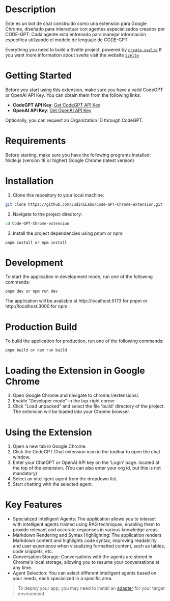 # Description

Este es un bot de chat construido como una extensión para Google Chrome, diseñado para interactuar con agentes especializados creados por CODE-GPT. Cada agente está entrenado para manejar información específica utilizando el modelo de lenguaje de CODE-GPT.

Everything you need to build a Svelte project, powered by [`create-svelte`](https://github.com/sveltejs/kit/tree/main/packages/create-svelte)
If you want more information about svelte visit the website [`svelte`](https://svelte.dev/docs/introduction)

# Getting Started

Before you start using this extension, make sure you have a valid CodeGPT or OpenAI API Key. You can obtain them from the following links:

- **CodeGPT API Key**: [Get CodeGPT API Key](https://codegpt.co)
- **OpenAI API Key**: [Get OpenAI API Key](https://openai.com/blog/openai-api)

Optionally, you can request an Organization ID through CodeGPT.

# Requirements

Before starting, make sure you have the following programs installed:
Node.js (version 18 or higher)
Google Chrome (latest version)

# Installation

1.  Clone this repository to your local machine:

```bash
git clone https://github.com/JudiniLabs/Code-GPT-Chrome-extension.git
```

2. Navigate to the project directory:

```bash
cd Code-GPT-Chrome-extension
```

3. Install the project dependencies using pnpm or npm:

```bach
pnpm install or npm install
```

# Development

To start the application in development mode, run one of the following commands:

```bach
pnpm dev or npm run dev
```

The application will be available at http://localhost:5173 for pnpm or http://localhost:3000 for npm .

# Production Build

To build the application for production, run one of the following commands:

```bach
pnpm build or npm run build
```

# Loading the Extension in Google Chrome

1. Open Google Chrome and navigate to chrome://extensions/.
2. Enable "Developer mode" in the top-right corner
3. Click "Load unpacked" and select the file 'build' directory of the project.
   The extension will be loaded into your Chrome browser.

# Using the Extension

1. Open a new tab in Google Chrome.
2. Click the CodeGPT Chat extension icon in the toolbar to open the chat window.
3. Enter your ChatGPT or OpenAI API key on the 'Login' page. located at the top of the extension. (You can also enter your org id, but this is not mandatory)
4. Select an intelligent agent from the dropdown list.
5. Start chatting with the selected agent.

# Key Features

- Specialized Intelligent Agents: The application allows you to interact with intelligent agents trained using RAG techniques, enabling them to provide relevant and accurate responses in various knowledge areas.
- Markdown Rendering and Syntax Highlighting: The application renders Markdown content and highlights code syntax, improving readability and user experience when visualizing formatted content, such as tables, code snippets, etc.
- Conversation Storage: Conversations with the agents are stored in Chrome's local storage, allowing you to resume your conversations at any time.
- Agent Selection: You can select different intelligent agents based on your needs, each specialized in a specific area.

> To deploy your app, you may need to install an [adapter](https://kit.svelte.dev/docs/adapters) for your target environment.

